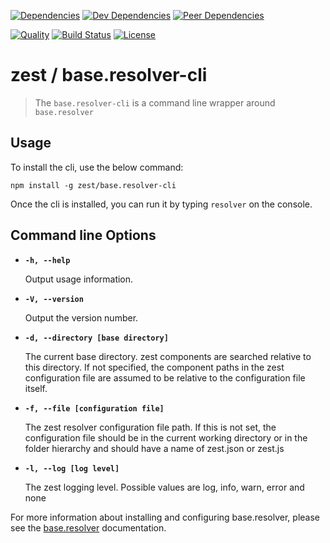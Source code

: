 [![Dependencies][dependencies-image]][dependencies-link]
[![Dev Dependencies][dev-dependencies-image]][dev-dependencies-link]
[![Peer Dependencies][peer-dependencies-image]][peer-dependencies-link]

[![Quality][quality-image]][quality-link]
[![Build Status][build-status-image]][build-status-link]
[![License][license-image]][license-link]


# zest / base.resolver-cli

> The `base.resolver-cli` is a command line wrapper around `base.resolver`


## Usage

To install the cli, use the below command:

    npm install -g zest/base.resolver-cli

Once the cli is installed, you can run it by typing `resolver` on the console.

## Command line Options

 -  **`-h, --help`**
 
    Output usage information.


 -  **`-V, --version`**
 
    Output the version number.


 -  **`-d, --directory [base directory]`**
 
    The current base directory. zest components are searched relative to this directory. If not specified, the
    component paths in the zest configuration file are assumed to be relative to the configuration file
    itself.

 -  **`-f, --file [configuration file]`**
 
    The zest resolver configuration file path. If this is not set, the configuration file should be in the current
    working directory or in the folder hierarchy and should have a name of zest.json or zest.js

 -  **`-l, --log [log level]`**
 
    The zest logging level. Possible values are log, info, warn, error and none


For more information about installing and configuring base.resolver, please see the
[base.resolver](http://zest.github.io/base.resolver/) documentation.
   

[dependencies-image]: http://img.shields.io/david/zest/base.resolver-cli.svg?style=flat-square
[dependencies-link]: https://david-dm.org/zest/base.resolver-cli#info=dependencies&view=list
[dev-dependencies-image]: http://img.shields.io/david/dev/zest/base.resolver-cli.svg?style=flat-square
[dev-dependencies-link]: https://david-dm.org/zest/base.resolver-cli#info=devDependencies&view=list
[peer-dependencies-image]: http://img.shields.io/david/peer/zest/base.resolver-cli.svg?style=flat-square
[peer-dependencies-link]: https://david-dm.org/zest/base.resolver-cli#info=peerDependencies&view=list
[license-image]: http://img.shields.io/badge/license-UNLICENSE-brightgreen.svg?style=flat-square
[license-link]: http://unlicense.org
[quality-image]: http://img.shields.io/codeclimate/github/zest/base.resolver-cli.svg?style=flat-square
[quality-link]: https://codeclimate.com/github/zest/base.resolver-cli
[build-status-image]: http://img.shields.io/travis/zest/base.resolver-cli.svg?style=flat-square
[build-status-link]: https://travis-ci.org/zest/base.resolver-cli